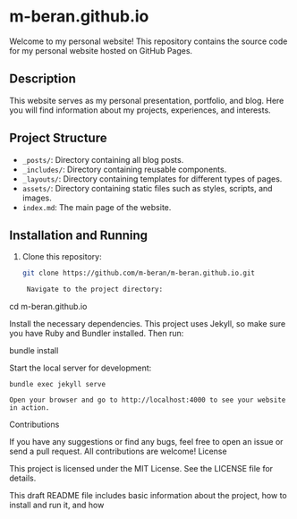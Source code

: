 # m-beran.github.io

Welcome to my personal website! This repository contains the source code for my personal website hosted on GitHub Pages.

## Description

This website serves as my personal presentation, portfolio, and blog. Here you will find information about my projects, experiences, and interests.

## Project Structure

- `_posts/`: Directory containing all blog posts.
- `_includes/`: Directory containing reusable components.
- `_layouts/`: Directory containing templates for different types of pages.
- `assets/`: Directory containing static files such as styles, scripts, and images.
- `index.md`: The main page of the website.

## Installation and Running

1. Clone this repository:
   ```sh
   git clone https://github.com/m-beran/m-beran.github.io.git

    Navigate to the project directory:

cd m-beran.github.io

Install the necessary dependencies. This project uses Jekyll, so make sure you have Ruby and Bundler installed. Then run:

bundle install

Start the local server for development:

    bundle exec jekyll serve

    Open your browser and go to http://localhost:4000 to see your website in action.

Contributions

If you have any suggestions or find any bugs, feel free to open an issue or send a pull request. All contributions are welcome!
License

This project is licensed under the MIT License. See the LICENSE file for details.

This draft README file includes basic information about the project, how to install and run it, and how 

